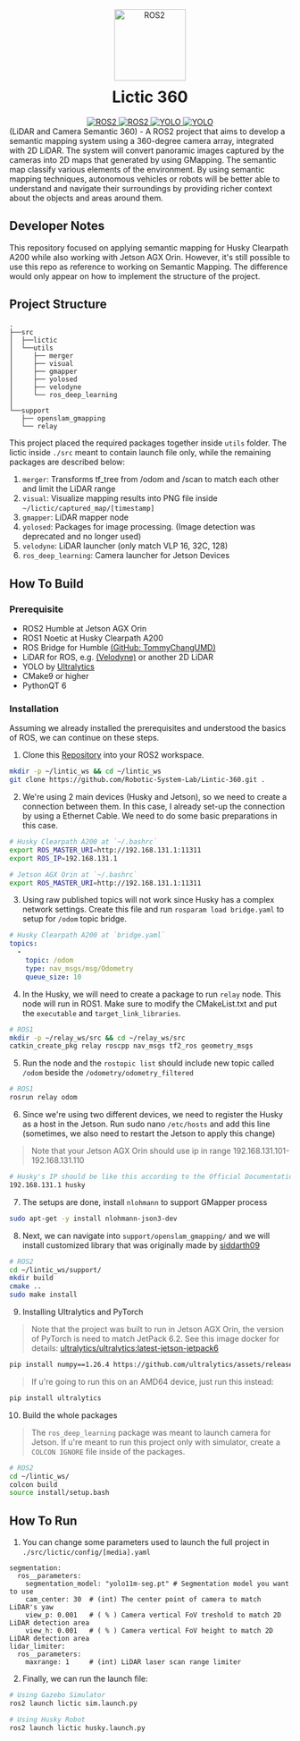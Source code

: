 <div align="center">
  <a href="https://docs.ros.org/en/humble/index.html">
    <picture>
      <img alt="ROS2" src="https://github.com/Robotic-System-Lab/Lintic-360/blob/main/assets/ROS-2_logo.png" height="128">
    </picture>
  </a>
  <h1 style="margin-top:12px;">Lictic 360</h1>

<a href="https://wiki.ros.org/noetic">
	<img alt="ROS2" src="https://img.shields.io/badge/ROS1-Noetic-88b55a?style=for-the-badge&logo=ros&logoColor=ffffff">
</a>
<a href="https://docs.ros.org/en/humble/index.html">
	<img alt="ROS2" src="https://img.shields.io/badge/ROS2-Humble-336c9a?style=for-the-badge&logo=ros&logoColor=ffffff">
</a>
<a href="https://github.com/dusty-nv/jetson-inference">
	<img alt="YOLO" src="https://img.shields.io/badge/ResNet-18-50b730?style=for-the-badge&logo=nvidia&logoColor=50b730">
</a>
<a href="https://github.com/ultralytics/ultralytics">
	<img alt="YOLO" src="https://img.shields.io/badge/YOLO-V11-0f81c2?style=for-the-badge&logo=yolo&logoColor=8cebf7">
</a>
</div>
(LiDAR and Camera Semantic 360) - A ROS2 project that aims to develop a semantic mapping system using a 360-degree camera array, integrated with 2D LiDAR. The system will convert panoramic images captured by the cameras into 2D maps that generated by using GMapping. The semantic map classify various elements of the environment. By using semantic mapping techniques, autonomous vehicles or robots will be better able to understand and navigate their surroundings by providing richer context about the objects and areas around them.

## Developer Notes
This repository focused on applying semantic mapping for Husky Clearpath A200 while also working with Jetson AGX Orin. However, it's still possible to use this repo as reference to working on Semantic Mapping. The difference would only appear on how to implement the structure of the project.

## Project Structure
```
.
├──src
│  ├──lictic
│  └──utils
│     ├── merger
│     ├── visual
│     ├── gmapper
│     ├── yolosed
│     ├── velodyne
│     └── ros_deep_learning
│
└──support
   ├── openslam_gmapping
   └── relay
```

This project placed the required packages together inside `utils` folder. The lictic inside `./src` meant to contain launch file only, while the remaining packages are described below:
1. `merger`: Transforms tf_tree from /odom and /scan to match each other and limit the LiDAR range
2. `visual`: Visualize mapping results into PNG file inside `~/lictic/captured_map/[timestamp]`
3. `gmapper`: LiDAR mapper node
4. `yolosed`: Packages for image processing. (Image detection was deprecated and no longer used)
5. `velodyne`: LiDAR launcher (only match VLP 16, 32C, 128)
6. `ros_deep_learning`: Camera launcher for Jetson Devices

## How To Build
### Prerequisite
- ROS2 Humble at Jetson AGX Orin
- ROS1 Noetic at Husky Clearpath A200
- ROS Bridge for Humble [(GitHub: TommyChangUMD)](https://github.com/TommyChangUMD/ros-humble-ros1-bridge-builder)
- LiDAR for ROS, e.g. [(Velodyne)](https://github.com/ros-drivers/velodyne.git) or another 2D LiDAR
- YOLO by [Ultralytics](https://github.com/ultralytics/ultralytics.git)
- CMake9 or higher
- PythonQT 6

### Installation
Assuming we already installed the prerequisites and understood the basics of ROS, we can continue on these steps. 
1. Clone this [Repository](https://github.com/Robotic-System-Lab/Lintic-360.git) into your ROS2 workspace.
```bash
mkdir -p ~/lintic_ws && cd ~/lintic_ws
git clone https://github.com/Robotic-System-Lab/Lintic-360.git .
```
2. We're using 2 main devices (Husky and Jetson), so we need to create a connection between them. In this case, I already set-up the connection by using a Ethernet Cable. We need to do some basic preparations in this case.
```bash
# Husky Clearpath A200 at `~/.bashrc`
export ROS_MASTER_URI=http://192.168.131.1:11311
export ROS_IP=192.168.131.1

# Jetson AGX Orin at `~/.bashrc`
export ROS_MASTER_URI=http://192.168.131.1:11311
```
3. Using raw published topics will not work since Husky has a complex network settings. Create this file and run `rosparam load bridge.yaml` to setup for `/odom` topic bridge.
```yaml
# Husky Clearpath A200 at `bridge.yaml`
topics:
  -
    topic: /odom
    type: nav_msgs/msg/Odometry
    queue_size: 10
```
4. In the Husky, we will need to create a package to run `relay` node. This node will run in ROS1. Make sure to modify the CMakeList.txt and put the `executable` and `target_link_libraries`.
```bash
# ROS1
mkdir -p ~/relay_ws/src && cd ~/relay_ws/src
catkin_create_pkg relay roscpp nav_msgs tf2_ros geometry_msgs
```
5. Run the node and the `rostopic list` should include new topic called `/odom` beside the `/odometry/odometry_filtered`
```bash
# ROS1
rosrun relay odom
```
6. Since we're using two different devices, we need to register the Husky as a host in the Jetson. Run sudo nano `/etc/hosts` and add this line (sometimes, we also need to restart the Jetson to apply this change)
> Note that your Jetson AGX Orin should use ip in range 192.168.131.101-192.168.131.110
```bash
# Husky's IP should be like this according to the Official Documentation 
192.168.131.1 husky
```
7. The setups are done, install `nlohmann` to support GMapper process
```bash
sudo apt-get -y install nlohmann-json3-dev
```
8. Next, we can navigate into `support/openslam_gmapping/` and we will install customized library that was originally made by [siddarth09](https://github.com/siddarth09/ros2_gmapping)
```bash
# ROS2
cd ~/lintic_ws/support/
mkdir build
cmake ..
sudo make install
```
9. Installing Ultralytics and PyTorch
> Note that the project was built to run in Jetson AGX Orin, the version of PyTorch is need to match JetPack 6.2. See this image docker for details: [ultralytics/ultralytics:latest-jetson-jetpack6](https://hub.docker.com/r/ultralytics/ultralytics/tags?name=jetpack6)
```bash
pip install numpy==1.26.4 https://github.com/ultralytics/assets/releases/download/v0.0.0/onnxruntime_gpu-1.20.0-cp310-cp310-linux_aarch64.whl https://github.com/ultralytics/assets/releases/download/v0.0.0/torch-2.5.0a0+872d972e41.nv24.08-cp310-cp310-linux_aarch64.whl https://github.com/ultralytics/assets/releases/download/v0.0.0/torchvision-0.20.0a0+afc54f7-cp310-cp310-linux_aarch64.whl ultralytics
```
> If u're going to run this on an AMD64 device, just run this instead:
```bash
pip install ultralytics
```
10. Build the whole packages
> The `ros_deep_learning` package was meant to launch camera for Jetson. If u're meant to run this project only with simulator, create a `COLCON IGNORE` file inside of the packages.
```bash
# ROS2
cd ~/lintic_ws/
colcon build
source install/setup.bash
```

## How To Run
1. You can change some parameters used to launch the full project in `./src/lictic/config/[media].yaml`
```
segmentation:
  ros__parameters:
    segmentation_model: "yolo11m-seg.pt" # Segmentation model you want to use
    cam_center: 30  # (int) The center point of camera to match LiDAR's yaw
    view_p: 0.001   # ( % ) Camera vertical FoV treshold to match 2D LiDAR detection area
    view_h: 0.001   # ( % ) Camera vertical FoV height to match 2D LiDAR detection area
lidar_limiter:
  ros__parameters:
    maxrange: 1     # (int) LiDAR laser scan range limiter
```
2. Finally, we can run the launch file:
```bash
# Using Gazebo Simulator
ros2 launch lictic sim.launch.py

# Using Husky Robot
ros2 launch lictic husky.launch.py
```